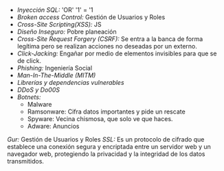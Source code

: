 - *Inyección SQL:* 'OR' '1' = '1
- *Broken access Control:* Gestión de Usuarios y Roles
- *Cross-Site Scripting(XSS):* JS
- *Diseño Inseguro:* Pobre planeación
- *Cross-Site Request Forgery (CSRF):* Se entra a la banca de forma legítima pero se realizan acciones no deseadas por un externo.
- *Click-Jacking:* Engañar por medio de elementos invisibles para que se de click.
- *Phishing:* Ingeniería Social
- *Man-In-The-Middle (MITM)*
- *Librerías y dependencias vulnerables*
- *DDoS y Do00S*
- *Botnets:*
	- Malware
	- Ramsonware: Cifra datos importantes y pide un rescate
	- Spyware: Vecina chismosa, que solo ve que haces.
	- Adware: Anuncios


*Gur:* Gestión de Usuarios y Roles
*SSL:* Es un protocolo de cifrado que establece una conexión segura y encriptada entre un servidor web y un navegador web, protegiendo la privacidad y la integridad de los datos transmitidos.
